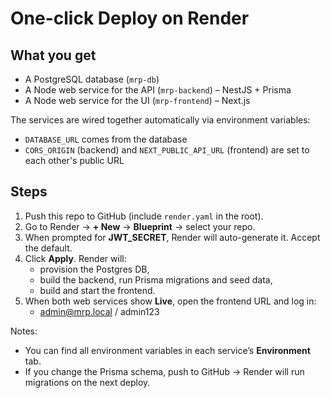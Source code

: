 # One-click Deploy on Render

## What you get
- A PostgreSQL database (`mrp-db`)
- A Node web service for the API (`mrp-backend`) – NestJS + Prisma
- A Node web service for the UI (`mrp-frontend`) – Next.js

The services are wired together automatically via environment variables:
- `DATABASE_URL` comes from the database
- `CORS_ORIGIN` (backend) and `NEXT_PUBLIC_API_URL` (frontend) are set to each other's public URL

## Steps
1. Push this repo to GitHub (include `render.yaml` in the root).
2. Go to Render → **+ New** → **Blueprint** → select your repo.
3. When prompted for **JWT_SECRET**, Render will auto-generate it. Accept the default.
4. Click **Apply**. Render will:
   - provision the Postgres DB,
   - build the backend, run Prisma migrations and seed data,
   - build and start the frontend.
5. When both web services show **Live**, open the frontend URL and log in:
   - admin@mrp.local / admin123

Notes:
- You can find all environment variables in each service’s **Environment** tab.
- If you change the Prisma schema, push to GitHub → Render will run migrations on the next deploy.

